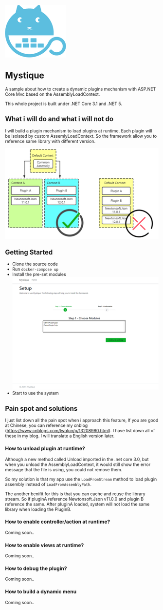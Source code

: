 ![](./doc/images/logo_small.png)

# Mystique
A sample about how to create a dynamic plugins mechanism with ASP.NET Core Mvc based on the AssemblyLoadContext.

This whole project is built under .NET Core 3.1 and .NET 5. 

## What i will do and what i will not do
I will build a plugin mechanism to load plugins at runtime. Each plugin will be isolated by custom AssemlyLoadContext. So the framework allow you to reference same library with different version.

![](./doc/images/load_way.png)

## Getting Started
 - Clone the source code
 - Run `docker-compose up`
 - Install the pre-set modules
![](./doc/images/20200726215825.png)
 - Start to use the system 

## Pain spot and solutions
I just list down all the pain spot when i approach this feature, If you are good at Chinese, you can reference my cnblog (https://www.cnblogs.com/lwqlun/p/13208980.html). I have list down all of these in my blog. I will translate a English version later.

### How to unload plugin at runtime?
Although a new method called Unload imported in the .net core 3.0, but when you unload the AssemblyLoadContext, it would still show the error message that the file is using, you could not remove them. 

So my solution is that my app use the `LoadFromStream` method to load plugin assembly instead of `LoadFromAssemblyPath`.

The another benifit for this is that you can cache and reuse the library stream. So if pluginA reference Newtonsoft.Json v11.0.0 and plugin B reference the same. After pluginA loaded, system will not load the same library when loading the PluginB. 

### How to enable controller/action at runtime?
Coming soon..

### How to enable views at runtime?
Coming soon..

### How to debug the plugin?
Coming soon..

### How to build a dynamic menu
Coming soon..

